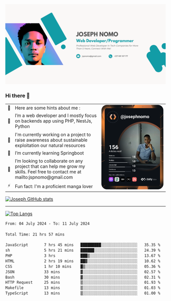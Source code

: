 ![Banner of my profile!](/Joseph_NOMO_NEW.png "Banner")

### Hi there 👋

<!--- | --  | 👋  | Here are some hints about me :                                                                                                 | <td rowspan=6><img src="/devcard.svg" width="400" alt="Joseph NOMO's Dev Card"/></td> |
| --- | --- | ------------------------------------------------------------------------------------------------------------------------------ | ------------------------------------------------------------------------------------- |
| --  | 🔭  | I’m a web developer and I mostly focus on backends app using PHP, NestJs, Python                                               |
| --  | 🦁  | I'm currently working on a project to raise awareness about sustainable exploitation our natural resources                     |
| --  | 🌱  | I’m currently learning Springboot                                                                                              |
| --  | 👯  | I’m looking to collaborate on any project that can help me grow my skills. Feel free to contact me at mailto:jspnomo@gmail.com |
| --  | ⚡  | Fun fact: I'm a proficient manga lover                                                                                         |
--->

<table>
    <tr>
        <td width="1%">👋</td>
        <td width="55%">Here are some hints about me :</td>
        <td rowspan=6 width="44%"><img src="/devcard.svg" width="400" alt="Joseph NOMO's Dev Card"/></td>
    </tr>
    <tr>
        <td>🔭</td>
        <td>I’m a web developer and I mostly focus on backends app using PHP, NestJs, Python</td>
    </tr>
    <tr>
        <td>🦁</td>
        <td>I'm currently working on a project to raise awareness about sustainable exploitation our natural resources</td>
    </tr>
    <tr>
        <td>🌱</td>
        <td>I’m currently learning Springboot</td>
    </tr>
    <tr>
        <td>👯</td>
        <td>I’m looking to collaborate on any project that can help me grow my skills. Feel free to contact me at mailto:jspnomo@gmail.com</td>
    </tr>
    <tr>
        <td>⚡</td>
        <td>Fun fact: I'm a proficient manga lover</td>
    </tr>

</table>

[![Joseph GitHub stats](https://github-readme-stats-seven-sigma-53.vercel.app/api?username=Jspascal)](https://github.com/Jspascal/github-readme-stats)

---

[![Top Langs](https://github-readme-stats-seven-sigma-53.vercel.app/api/top-langs/?username=Jspascal&layout=compact)](https://github.com/Jspascal/github-readme-stats)

<!--START_SECTION:waka-->

```txt
From: 04 July 2024 - To: 11 July 2024

Total Time: 21 hrs 57 mins

JavaScript       7 hrs 45 mins   █████████░░░░░░░░░░░░░░░░   35.35 %
sh               5 hrs 21 mins   ██████░░░░░░░░░░░░░░░░░░░   24.39 %
PHP              3 hrs           ███▒░░░░░░░░░░░░░░░░░░░░░   13.67 %
HTML             2 hrs 19 mins   ██▓░░░░░░░░░░░░░░░░░░░░░░   10.62 %
CSS              1 hr 10 mins    █▒░░░░░░░░░░░░░░░░░░░░░░░   05.36 %
JSON             33 mins         ▓░░░░░░░░░░░░░░░░░░░░░░░░   02.57 %
Bash             30 mins         ▓░░░░░░░░░░░░░░░░░░░░░░░░   02.31 %
HTTP Request     25 mins         ▒░░░░░░░░░░░░░░░░░░░░░░░░   01.93 %
Makefile         13 mins         ▒░░░░░░░░░░░░░░░░░░░░░░░░   01.03 %
TypeScript       13 mins         ▒░░░░░░░░░░░░░░░░░░░░░░░░   01.00 %
```

<!--END_SECTION:waka-->
